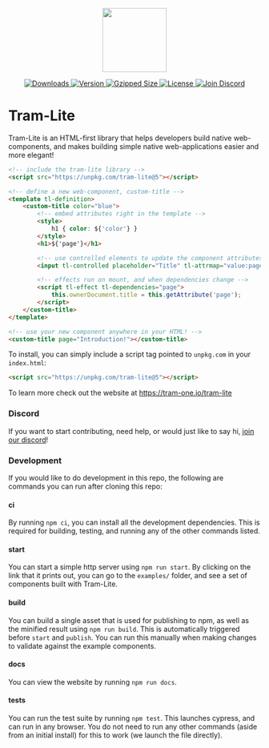 <p align="center">
  <a href="http://tram-one.io/tram-lite/" target="_blank">
    <img src="https://unpkg.com/@tram-one/tram-logo@5.0.1/dist/lite.svg" width="128">
  </a>
</p>

<div align="center">
  <a href="https://tram-one.io/tram-lite/#install">
    <img src="https://img.shields.io/npm/dm/tram-lite.svg" alt="Downloads">
  </a>
  <a href="https://tram-one.io/tram-lite/">
    <img src="https://img.shields.io/npm/v/tram-lite.svg" alt="Version">
  </a>
  <a href="https://unpkg.com/tram-lite/output/tram-lite.min.js">
    <img src="https://img.shields.io/badge/gzip-2.2kB-006369.svg?style=flat" alt="Gzipped Size">
  </a>
  <a href="https://github.com/Tram-One/tram-lite/blob/main/LICENSE">
    <img src="https://img.shields.io/npm/l/tram-lite.svg" alt="License">
  </a>
  <a href="https://discord.gg/dpBXAQC">
    <img src="https://img.shields.io/badge/discord-join-5865F2.svg?style=flat" alt="Join Discord">
  </a>
</div>

# Tram-Lite

Tram-Lite is an HTML-first library that helps developers build native web-components, and makes building simple native
web-applications easier and more elegant!

```html
<!-- include the tram-lite library -->
<script src="https://unpkg.com/tram-lite@5"></script>

<!-- define a new web-component, custom-title -->
<template tl-definition>
	<custom-title color="blue">
		<!-- embed attributes right in the template -->
		<style>
			h1 { color: ${'color'} }
		</style>
		<h1>${'page'}</h1>

		<!-- use controlled elements to update the component attributes -->
		<input tl-controlled placeholder="Title" tl-attrmap="value:page" />

		<!-- effects run on mount, and when dependencies change -->
		<script tl-effect tl-dependencies="page">
			this.ownerDocument.title = this.getAttribute('page');
		</script>
	</custom-title>
</template>

<!-- use your new component anywhere in your HTML! -->
<custom-title page="Introduction!"></custom-title>
```

To install, you can simply include a script tag pointed to `unpkg.com` in your `index.html`:

```html
<script src="https://unpkg.com/tram-lite@5"></script>
```

To learn more check out the website at https://tram-one.io/tram-lite

### Discord

If you want to start contributing, need help, or would just like to say hi,
[join our discord](https://discord.gg/dpBXAQC)!

### Development

If you would like to do development in this repo, the following are commands you can run after cloning this repo:

#### ci

By running `npm ci`, you can install all the development dependencies. This is required for building, testing, and
running any of the other commands listed.

#### start

You can start a simple http server using `npm run start`. By clicking on the link that it prints out, you can go to the
`examples/` folder, and see a set of components built with Tram-Lite.

#### build

You can build a single asset that is used for publishing to npm, as well as the minified result using `npm run build`.
This is automatically triggered before `start` and `publish`. You can run this manually when making changes to validate
against the example components.

#### docs

You can view the website by running `npm run docs`.

#### tests

You can run the test suite by running `npm test`. This launches cypress, and can run in any browser. You do not need to
run any other commands (aside from an initial install) for this to work (we launch the file directly).
